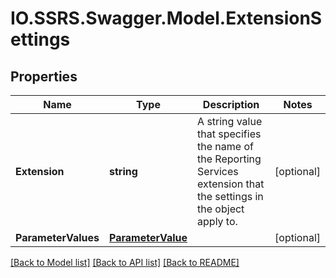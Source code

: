 # IO.SSRS.Swagger.Model.ExtensionSettings
## Properties

Name | Type | Description | Notes
------------ | ------------- | ------------- | -------------
**Extension** | **string** | A string value that specifies the name of the Reporting Services extension that the settings in the object apply to. | [optional] 
**ParameterValues** | [**ParameterValue**](ParameterValue.md) |  | [optional] 

[[Back to Model list]](../README.md#documentation-for-models) [[Back to API list]](../README.md#documentation-for-api-endpoints) [[Back to README]](../README.md)

